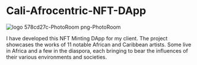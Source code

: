 # Cali-Afrocentric-NFT-DApp
![logo 578cd27c-PhotoRoom png-PhotoRoom](https://github.com/XyedAli/Cali-Afrocentric-NFT-DApp/assets/69745298/50c927e7-c647-4e22-9175-d6a9870da1d4)


I have developed this NFT Minting DApp for my client. The project showcases the works of 11 notable African and Caribbean artists. Some live in Africa and a few in the diaspora, each bringing to bear the influences of their various environments and societies.



